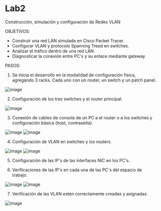 # Lab2
Construcción, simulación y configuración de Redes VLAN

OBJETIVOS:

 - Construir una red LAN simulada en Cisco Packet Tracer.
 - Configurar VLAN y protocolo Spanning Treed en switches.
 - Analizar el tráfico dentro de una red LAN.
 - Diagnosticar la conexión entre PC's y su enlace mediante gateway

PASOS:

1. Se inicia el desarrollo en la modalidad de configuración física, agregando 3 racks. Cada uno con un router, un switch y un patch panel.

![image](https://cdn.discordapp.com/attachments/1006269019646603349/1022549629058945054/unknown.png)

2. Configuración de los tres switches y el router principal.


![image]([https://cdn.discordapp.com/attachments/1006269019646603349/1022549629058945054/unknown.png](https://media.discordapp.net/attachments/1006269019646603349/1022550314596974612/unknown.png?width=910&height=676))

3. Conexión de cables de consola de un PC a el router o a los switches y configuración básica (host, contraseña).

![image](https://cdn.discordapp.com/attachments/1006269019646603349/1022550970669989939/Untitled.png)
![image](https://cdn.discordapp.com/attachments/1006269019646603349/1022550970309292062/Untitled2.png)

4. Configuración de VLAN en switches y los routers.

![image](https://cdn.discordapp.com/attachments/1006269019646603349/1022551480911282316/unknown.png)
![image](https://cdn.discordapp.com/attachments/1006269019646603349/1022551487697653791/unknown.png)

5. Configuración de las IP's de las interfaces NIC en los PC's.

6. Verificaciones de las IP's en cada una de las PC´s del espacio de trabajo.

![image](https://cdn.discordapp.com/attachments/1006269019646603349/1022552065039405096/unknown.png)
![image](https://cdn.discordapp.com/attachments/1006269019646603349/1022552200716767343/unknown.png)

7. Verificación de las VLAN estén correctamente creadas y asignadas.

![image](https://cdn.discordapp.com/attachments/1006269019646603349/1022552524135342080/unknown.png)

